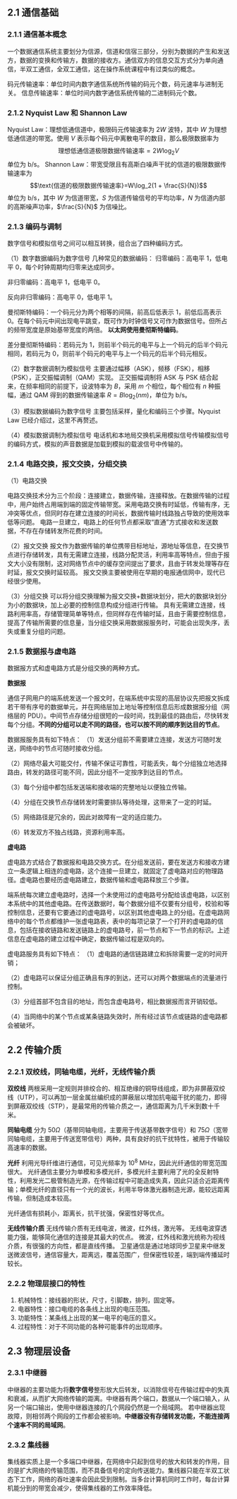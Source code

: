 <head>
    <script src="https://cdn.mathjax.org/mathjax/latest/MathJax.js?config=TeX-AMS-MML_HTMLorMML" type="text/javascript"></script>
    <script type="text/x-mathjax-config">
        MathJax.Hub.Config({
            tex2jax: {
            skipTags: ['script', 'noscript', 'style', 'textarea', 'pre'],
            inlineMath: [['$','$']]
            }
        });
    </script>
</head>

## 2.1 通信基础
### 2.1.1 通信基本概念
一个数据通信系统主要划分为信源，信道和信宿三部分，分别为数据的产生和发送方，数据的变换和传输方，数据的接收方。通信双方的信息交互方式分为单向通信，半双工通信，全双工通信，这在操作系统课程中有过类似的概念。

码元传输速率：单位时间内数字通信系统所传输的码元个数，码元速率与进制无关。
信息传输速率：单位时间内数字通信系统传输的二进制码元个数。

### 2.1.2 Nyquist Law 和 Shannon Law
Nyquist Law：理想低通信道中，极限码元传输速率为 $2W$ 波特，其中 $W$ 为理想低通信道的带宽。使用 $V$ 表示每个码元中离散电平的数目，那么极限数据率为 $$\text{理想低通信道极限数据传输速率}=2W\log_2V$$
单位为 b/s。
Shannon Law：带宽受限且有高斯白噪声干扰的信道的极限数据传输速率为$$\text{信道的极限数据传输速率}=W\log_2(1 + \frac{S}{N})$$
单位为 b/s，其中 $W$ 为信道带宽，$S$ 为信道传输信号的平均功率，$N$ 为信道内部的高斯噪声功率，$\frac{S}{N}$ 为信噪比。

### 2.1.3 编码与调制
数字信号和模拟信号之间可以相互转换，组合出了四种编码方式。

（1）数字数据编码为数字信号
几种常见的数据编码：
归零编码：高电平 1，低电平 0，每个时钟周期均归零来达成同步。

非归零编码：高电平 1，低电平 0。

反向非归零编码：高电平 0，低电平 1。

曼彻斯特编码：一个码元分为两个相等的间隔，前高后低表示 1，前低后高表示 0。在每个码元中间出现电平跳变，既可作为时钟信号又可作为数据信号。但所占的频带宽度是原始基带宽度的两倍。
**以太网使用曼彻斯特编码**。

差分曼彻斯特编码：若码元为 1，则前半个码元的电平与上一个码元的后半个码元相同，若码元为 0，则前半个码元的电平与上一个码元的后半个码元相反。

（2）数字数据调制为模拟信号
主要通过幅移（ASK），频移（FSK），相移（PSK），正交振幅调制（QAM）实现。
正交振幅调制将 ASK 与 PSK 结合起来，在频率相同的前提下，设波特率为 $B$，采用 $m$ 个相位，每个相位有 $n$ 种振幅，通过 QAM 得到的数据传输速率 $R=B\log_2(nm)$，单位为 b/s。

（3）模拟数据编码为数字信号
主要包括采样，量化和编码三个步骤。Nyquist Law 已经介绍过，这里不再赘述。

（4）模拟数据调制为模拟信号
电话机和本地局交换机采用模拟信号传输模拟信号的编码方式，模拟的声音数据是加载到模拟的载波信号中传输的。

### 2.1.4 电路交换，报文交换，分组交换
（1）电路交换

电路交换技术分为三个阶段：连接建立，数据传输，连接释放。在数据传输的过程中，用户始终占用端到端的固定传输带宽。采用电路交换有时延低，传输有序，无冲突等优点，但同时存在建立连接的时间长，数据传输时线路独占导致的使用效率低等问题。
电路一旦建立，电路上的任何节点都采取“直通”方式接收和发送数据，不存在存储转发所花费的时间。

（2）报文交换
报文作为数据传输的单位携带目标地址，源地址等信息，在交换节点进行存储转发，具有无需建立连接，线路分配灵活，利用率高等特点，但由于报文大小没有限制，这对网络节点中的缓存空间提出了要求，且由于转发处理等存在时延，报文交换时延较高。
报文交换主要被使用在早期的电报通信网中，现代已经很少使用。

（3）分组交换
可以将分组交换理解为报文交换+数据块划分，把大的数据块划分为小的数据块，加上必要的控制信息构成分组进行传输。
具有无需建立连接，线路利用率高，存储管理简单等特点，但同样存在传输时延，且由于需要控制信息，提高了传输所需要的信息量，当分组交换采用数据报服务时，可能会出现失序，丢失或重复分组的问题。

### 2.1.5 数据报与虚电路
数据报方式和虚电路方式是分组交换的两种方式。

**数据报**

通信子网用户的端系统发送一个报文时，在端系统中实现的高层协议先把报文拆成若干带有序号的数据单元，并在网络层加上地址等控制信息后形成数据报分组（网络层的 PDU）。中间节点存储分组很短的一段时间，找到最佳的路由后，尽快转发每个分组。**不同的分组可以走不同的路径，也可以按不同的顺序到达目的节点**。

数据报服务具有如下特点：
（1）发送分组前不需要建立连接，发送方可随时发送，网络中的节点可随时接收分组。

（2）网络尽最大可能交付，传输不保证可靠性，可能丢失，每个分组独立地选择路由，转发的路径可能不同，因此分组不一定按序到达目的节点。

（3）每个分组中都包括发送端和接收端的完整地址以便独立传输。

（4）分组在交换节点存储转发时需要排队等待处理，这带来了一定的时延。

（5）网络路径是冗余的，因此对故障有一定的适应能力。

（6）转发双方不独占线路，资源利用率高。

**虚电路**

虚电路方式结合了数据报和电路交换方式。在分组发送前，要在发送方和接收方建立一条逻辑上相连的虚电路，这个连接一旦建立，就固定了虚电路对应的物理路径。虚电路也要经历虚电路建立，数据传输和虚电路释放三个步骤。

端系统每次建立虚电路时，选择一个未使用过的虚电路号分配给该虚电路，以区别本系统中的其他虚电路。在传送数据时，每个数据分组不仅要有分组号，校验和等控制信息，还要有它要通过的虚电路号，以区别其他虚电路上的分组。在虚电路网络中的每个节点都维护一张虚电路表，表中的每项记录了一个打开的虚电路的信息，包括在接收链路和发送链路上的虚电路号，前一节点和下一节点的标识。上述信息在虚电路的建立过程中确定，数据传输过程是双向的。

虚电路服务具有如下特点：
（1）虚电路的通信链路建立和拆除需要一定的时间开销；

（2）虚电路可以保证分组正确且有序的到达，还可以对两个数据端点的流量进行控制。

（3）分组首部不包含目的地址，而包含虚电路号，相比数据报而言开销较低。

（4）当网络中的某个节点或某条链路失效时，所有经过该节点或链路的虚电路都会被破坏。

## 2.2 传输介质
### 2.2.1 双绞线，同轴电缆，光纤，无线传输介质

**双绞线**
两根采用一定规则并排绞合的、相互绝缘的铜导线组成，即为非屏蔽双绞线（UTP），可以再加一层金属丝编织成的屏蔽层以增加抗电磁干扰的能力，即得到屏蔽双绞线（STP），是最常用的传输介质之一，通信距离为几千米到数十千米。

**同轴电缆**
分为 $50\Omega$（基带同轴电缆，主要用于传送基带数字信号）和 $75\Omega$（宽带同轴电缆，主要用于传送宽带信号）两种，具有良好的抗干扰特性，被用于传输较高速率的数据。

**光纤**
利用光导纤维进行通信，可见光频率为 $10^8$ MHz，因此光纤通信的带宽范围很大。
光纤通信主要分为单模和多模光纤，多模光纤主要利用了光的全反射特性，利用发光二极管制造光源，在传输过程中可能造成失真，因此只适合近距离传输；单模光纤的直径只有一个光的波长，利用半导体激光器制造光源，能较远距离传输，但制造成本较高。

光纤通信有损耗小，距离长，抗干扰强，保密性好等优点。

**无线传输介质**
无线传输介质有无线电波，微波，红外线，激光等。
无线电波穿透能力强，能够简化通信的连接是其最大的优点。
微波，红外线和激光统称为视线介质，有很强的方向性，都是直线传播。
卫星通信是通过地球同步卫星来中继发送微波信号，通信容量大，距离远，覆盖范围广，但保密性较差，端到端传播延时较长。

### 2.2.2 物理层接口的特性
1. 机械特性：接线器的形状，尺寸，引脚数，排列，固定等。
2. 电器特性：接口电缆的各条线上出现的电压范围。
3. 功能特性：某条线上出现的某一电平的电压的意义。
4. 过程特性：对于不同功能的各种可能事件的出现顺序。

## 2.3 物理层设备
### 2.3.1 中继器
中继器的主要功能为将**数字信号**整形放大后转发，以消除信号在传输过程中的失真和衰减，从而扩大网络传输的距离。中继器有两个端口，数据从一个端口输入，从另一个端口输出，使用中继器连接的几个网段仍然是一个局域网。
若中继器出现故障，则相邻两个网段的工作都会被影响。**中继器没有存储转发功能，不能连接两个速率不同的局域网**。

### 2.3.2 集线器
集线器实质上是一个多端口中继器，在网络中只起到信号的放大和转发的作用，目的是扩大网络的传输范围，而不具备信号的定向传送能力。集线器只能在半双工状态下工作，网络的吞吐速率会因此受到限制。当多台计算机同时工作时，每台计算机能分到的带宽会减少，使得集线器的工作效率降低。